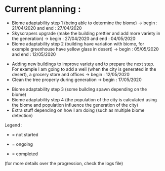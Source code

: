 # Current planning :

* Biome adaptability step 1 (being able to determine the biome) -> begin : 21/04/2020 and end : 27/04/2020
* Skyscrapers upgrade (make the building prettier and add more variety in the generation) -> begin : 27/04/2020 and end : 04/05/2020 
* Biome adaptability step 2 (building have variation with biome, for exemple greenhouse have yellow glass in desert) -> begin : 05/05/2020 and end : 12/05/2020
+ Adding new buildings to improve variety and to prepare the next step. For example I am going to add a well (when the city is generated in the desert), a grocery store and offices -> begin : 12/05/2020
+ Clean the tree properly during generation -> begin : 17/05/2020
- Biome adaptability step 3 (some building spawn depending on the biome)
- Biome adaptability step 4 (the population of the city is calculated using the biome and population influence the generation of the city)
- Extra stuff depending on how I am doing (such as multiple biome detection)

Legend : 
- = not started
+ = ongoing
* = completed

(for more details over the progression, check the logs file) 